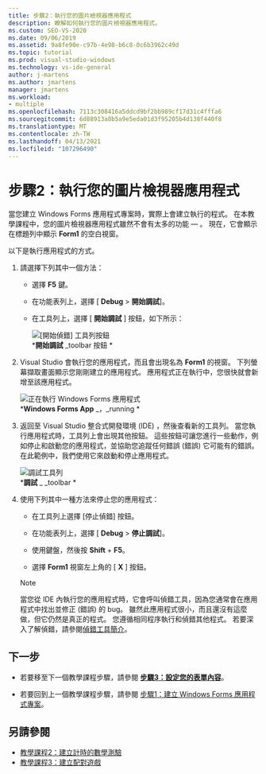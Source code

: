 ```yaml
---
title: 步驟2：執行您的圖片檢視器應用程式
description: 瞭解如何執行您的圖片檢視器應用程式。
ms.custom: SEO-VS-2020
ms.date: 09/06/2019
ms.assetid: 9a8fe90e-c97b-4e98-b6c8-0c6b3962c49d
ms.topic: tutorial
ms.prod: visual-studio-windows
ms.technology: vs-ide-general
author: j-martens
ms.author: jmartens
manager: jmartens
ms.workload:
- multiple
ms.openlocfilehash: 7113c308416a5ddcd9bf2bb989cf17d31c4fffa6
ms.sourcegitcommit: 6d88913a8b5a9e5eda01d3f95205b4d138f440f8
ms.translationtype: MT
ms.contentlocale: zh-TW
ms.lasthandoff: 04/13/2021
ms.locfileid: "107296490"
---
```

# <a name="step-2-run-your-picture-viewer-app"></a>步驟2：執行您的圖片檢視器應用程式

當您建立 Windows Forms 應用程式專案時，實際上會建立執行的程式。 在本教學課程中，您的圖片檢視器應用程式雖然不會有太多的功能 &mdash; 。 現在，它會顯示在標題列中顯示 **Form1** 的空白視窗。

以下是執行應用程式的方式。 

1. 請選擇下列其中一個方法：

    - 選擇 **F5** 鍵。

    - 在功能表列上，選擇 [ **Debug**  >  **開始調試**]。

    - 在工具列上，選擇 [ **開始調試** ] 按鈕，如下所示：

      ![[開始偵錯] 工具列按鈕](../ide/media/express_icondebug.png)<br>
      ***開始調試** _toolbar 按鈕 *

1. Visual Studio 會執行您的應用程式，而且會出現名為 **Form1** 的視窗。 下列螢幕擷取畫面顯示您剛剛建立的應用程式。 應用程式正在執行中，您很快就會新增至該應用程式。

     ![正在執行 Windows Forms 應用程式](../ide/media/express_firstrun.png)<br>
***Windows Forms App** _，_running *

1. 返回至 Visual Studio 整合式開發環境 (IDE) ，然後查看新的工具列。 當您執行應用程式時，工具列上會出現其他按鈕。 這些按鈕可讓您進行一些動作，例如停止和啟動您的應用程式，並協助您追蹤任何錯誤 (錯誤) 它可能有的錯誤。 在此範例中，我們使用它來啟動和停止應用程式。

     ![調試工具列](../ide/media/express_debugtoolbar.png)<br>
***調試** _ _toolbar *

1. 使用下列其中一種方法來停止您的應用程式：

    - 在工具列上選擇 [停止偵錯] 按鈕。

    - 在功能表列上，選擇 [ **Debug**  >  **停止調試**]。

    - 使用鍵盤，然後按 **Shift** + **F5**。

    - 選擇 **Form1** 視窗左上角的 [ **X** ] 按鈕。

    > [!NOTE]
    > 當您從 IDE 內執行您的應用程式時，它會呼叫偵錯工具，因為您通常會在應用程式中找出並修正 (錯誤) 的 bug。 雖然此應用程式很小，而且還沒有這麼做，但它仍然是真正的程式。 您遵循相同程序執行和偵錯其他程式。 若要深入了解偵錯，請參閱[偵錯工具簡介](../debugger/debugger-feature-tour.md)。

## <a name="next-steps"></a>下一步

* 若要移至下一個教學課程步驟，請參閱 **[步驟3：設定您的表單內容](../ide/step-3-set-your-form-properties.md)**。

* 若要回到上一個教學課程步驟，請參閱 [步驟1：建立 Windows Forms 應用程式專案](../ide/step-1-create-a-windows-forms-application-project.md)。

## <a name="see-also"></a>另請參閱

* [教學課程2：建立計時的數學測驗](tutorial-2-create-a-timed-math-quiz.md)
* [教學課程3：建立配對遊戲](tutorial-3-create-a-matching-game.md)
